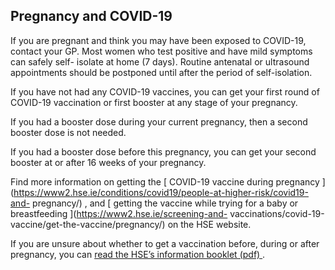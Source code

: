 ##  Pregnancy and COVID-19

If you are pregnant and think you may have been exposed to COVID-19, contact
your GP. Most women who test positive and have mild symptoms can safely self-
isolate at home (7 days). Routine antenatal or ultrasound appointments should
be postponed until after the period of self-isolation.

If you have not had any COVID-19 vaccines, you can get your first round of
COVID-19 vaccination or first booster at any stage of your pregnancy.

If you had a booster dose during your current pregnancy, then a second booster
dose is not needed.

If you had a booster dose before this pregnancy, you can get your second
booster at or after 16 weeks of your pregnancy.

Find more information on getting the [ COVID-19 vaccine during pregnancy
](https://www2.hse.ie/conditions/covid19/people-at-higher-risk/covid19-and-
pregnancy/) , and [ getting the vaccine while trying for a baby or
breastfeeding ](https://www2.hse.ie/screening-and-
vaccinations/covid-19-vaccine/get-the-vaccine/pregnancy/) on the HSE website.

If you are unsure about whether to get a vaccination before, during or after
pregnancy, you can [ read the HSE’s information booklet (pdf)
](https://www.hse.ie/eng/health/immunisation/hcpinfo/guidelines/covid19.pdf) .
